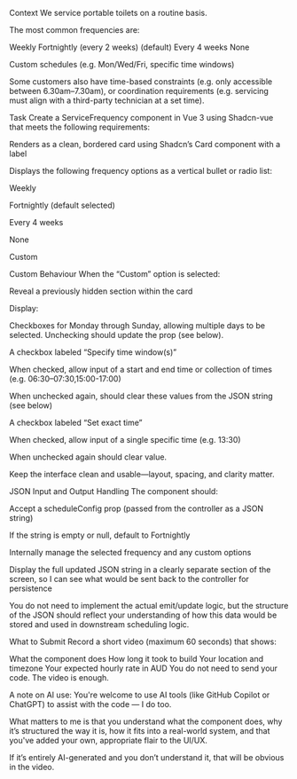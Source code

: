 Context
We service portable toilets on a routine basis.

The most common frequencies are:

Weekly
Fortnightly (every 2 weeks) (default)
Every 4 weeks
None

Custom schedules (e.g. Mon/Wed/Fri, specific time windows)

Some customers also have time-based constraints (e.g. only accessible between 6.30am–7.30am), or coordination requirements (e.g. servicing must align with a third-party technician at a set time).



Task
Create a ServiceFrequency component in Vue 3 using Shadcn-vue that meets the following requirements:

Renders as a clean, bordered card using Shadcn’s Card component with a label

Displays the following frequency options as a vertical bullet or radio list:

Weekly

Fortnightly (default selected)

Every 4 weeks

None

Custom

Custom Behaviour
When the “Custom” option is selected:

Reveal a previously hidden section within the card

Display:

Checkboxes for Monday through Sunday, allowing multiple days to be selected. Unchecking should update the prop (see below).

A checkbox labeled “Specify time window(s)”

When checked, allow input of a start and end time or collection of times (e.g. 06:30–07:30,15:00-17:00)

When unchecked again, should clear these values from the JSON string (see below)

A checkbox labeled “Set exact time”

When checked, allow input of a single specific time (e.g. 13:30)

When unchecked again should clear value.

Keep the interface clean and usable—layout, spacing, and clarity matter.


JSON Input and Output Handling
The component should:

Accept a scheduleConfig prop (passed from the controller as a JSON string)

If the string is empty or null, default to Fortnightly

Internally manage the selected frequency and any custom options

Display the full updated JSON string in a clearly separate section of the screen, so I can see what would be sent back to the controller for persistence

You do not need to implement the actual emit/update logic, but the structure of the JSON should reflect your understanding of how this data would be stored and used in downstream scheduling logic.

What to Submit
Record a short video (maximum 60 seconds) that shows:

What the component does
How long it took to build
Your location and timezone
Your expected hourly rate in AUD
You do not need to send your code. The video is enough.

A note on AI use: You're welcome to use AI tools (like GitHub Copilot or ChatGPT) to assist with the code — I do too.

What matters to me is that you understand what the component does, why it’s structured the way it is, how it fits into a real-world system, and that you've added your own, appropriate flair to the UI/UX.

If it’s entirely AI-generated and you don’t understand it, that will be obvious in the video.